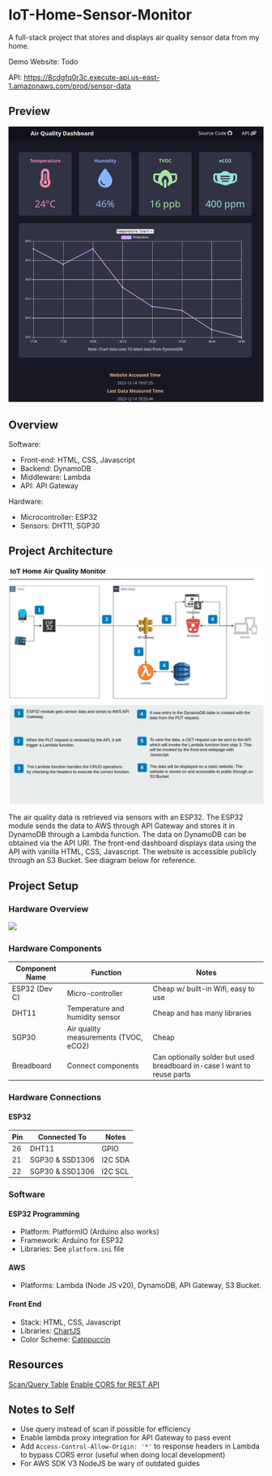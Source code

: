 # IoT-Home-Sensor-Monitor
A full-stack project that stores and displays air quality sensor data from my home. 

Demo Website: Todo

API: https://8cdgfq0r3c.execute-api.us-east-1.amazonaws.com/prod/sensor-data

## Preview
![](./media/dashboardPreview.png)

## Overview
Software:
- Front-end: HTML, CSS, Javascript
- Backend: DynamoDB
- Middleware: Lambda
- API: API Gateway

Hardware:
- Microcontroller: ESP32
- Sensors: DHT11, SGP30



## Project Architecture

![](./media/iot-fullstack-diagram.png)

The air quality data is retrieved via sensors with an ESP32. The ESP32 module sends the data to AWS through API Gateway and stores it in DynamoDB through a Lambda function. The data on DynamoDB can be obtained via the API URI. The front-end dashboard displays data using the API with vanilla HTML, CSS, Javascript. The website is accessible publicly through an S3 Bucket. See diagram below for reference.

## Project Setup

### Hardware Overview
![](./media/hardware.jpg)

### Hardware Components
| Component Name | Function | Notes |
|-------------|-------------|----|
| ESP32 (Dev C)  | Micro-controller | Cheap w/ built-in Wifi, easy to use |
|DHT11      |   Temperature and humidity sensor            | Cheap and has many libraries |
| SGP30     |   Air quality measurements (TVOC, eCO2)       | Cheap |
|Breadboard | Connect components | Can optionally solder but used breadboard in-case I want to reuse parts |

### Hardware Connections
#### ESP32
|   Pin |   Connected To    |       Notes                       |
|-------|-------------------|-----------------------------------|
|   26  |   DHT11           | GPIO                              |
|   21  |   SGP30 & SSD1306 | I2C SDA                           |
|   22  |   SGP30 & SSD1306 | I2C SCL                           |


### Software
#### ESP32 Programming
- Platform: PlatformIO (Arduino also works)
- Framework: Arduino for ESP32
- Libraries: See `platform.ini` file

#### AWS
- Platforms: Lambda (Node JS v20), DynamoDB, API Gateway, S3 Bucket.

#### Front End
- Stack: HTML, CSS, Javascript
- Libraries: [ChartJS](https://www.chartjs.org/)
- Color Scheme: [Catppuccin](https://github.com/catppuccin/catppuccin)


## Resources
[Scan/Query Table](https://docs.aws.amazon.com/sdk-for-javascript/v3/developer-guide/javascript_dynamodb_code_examples.html)
[Enable CORS for REST API](https://docs.aws.amazon.com/apigateway/latest/developerguide/how-to-cors.html)

## Notes to Self
- Use query instead of scan if possible for efficiency
- Enable lambda proxy integration for API Gateway to pass event
- Add `Access-Control-Allow-Origin: '*'` to response headers in Lambda to bypass CORS error (useful when doing local development)
- For AWS SDK V3 NodeJS be wary of outdated guides
